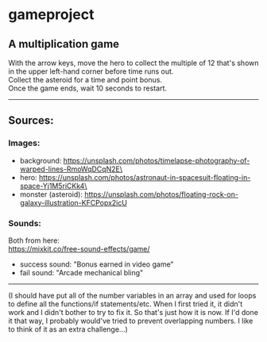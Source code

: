 # gameproject

## A multiplication game
With the arrow keys, move the hero to collect the multiple of 12 that's shown in the upper left-hand corner before time runs out. \
Collect the asteroid for a time and point bonus.\
Once the game ends, wait 10 seconds to restart. 


---
## Sources: 
### Images: 
- background: https://unsplash.com/photos/timelapse-photography-of-warped-lines-RmoWqDCqN2E\
- hero: https://unsplash.com/photos/astronaut-in-spacesuit-floating-in-space-Yj1M5riCKk4\
- monster (asteroid): https://unsplash.com/photos/floating-rock-on-galaxy-illustration-KFCPopx2icU 


### Sounds:
Both from here:\
https://mixkit.co/free-sound-effects/game/ 
- success sound: "Bonus earned in video game"
- fail sound: "Arcade mechanical bling"

---
(I should have put all of the number variables in an array and used for loops to define all the functions/if statements/etc. 
When I first tried it, it didn't work and I didn't bother to try to fix it. So that's just how it is now. If I'd done it that 
way, I probably would've tried to prevent overlapping numbers. I like to think of it as an extra challenge...)
